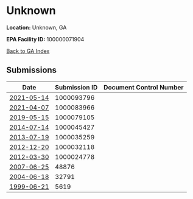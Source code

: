 # Unknown

**Location:** Unknown, GA

**EPA Facility ID:** 100000071904

[Back to GA Index](../../index.md)

## Submissions

| Date | Submission ID | Document Control Number |
|------|--------------|-------------------------|
| [2021-05-14](submissions/1000093796.md) | 1000093796 |  |
| [2021-04-07](submissions/1000083966.md) | 1000083966 |  |
| [2019-05-15](submissions/1000079105.md) | 1000079105 |  |
| [2014-07-14](submissions/1000045427.md) | 1000045427 |  |
| [2013-07-19](submissions/1000035259.md) | 1000035259 |  |
| [2012-12-20](submissions/1000032118.md) | 1000032118 |  |
| [2012-03-30](submissions/1000024778.md) | 1000024778 |  |
| [2007-06-25](submissions/48876.md) | 48876 |  |
| [2004-06-18](submissions/32791.md) | 32791 |  |
| [1999-06-21](submissions/5619.md) | 5619 |  |
